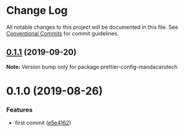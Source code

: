 # Change Log

All notable changes to this project will be documented in this file.
See [Conventional Commits](https://conventionalcommits.org) for commit guidelines.

## [0.1.1](https://github.com/mandacarutech/styleguide/compare/prettier-config-mandacarutech@0.1.0...prettier-config-mandacarutech@0.1.1) (2019-09-20)

**Note:** Version bump only for package prettier-config-mandacarutech





# 0.1.0 (2019-08-26)


### Features

* first commit ([e5e4162](https://github.com/mandacarutech/styleguide/commit/e5e4162))
